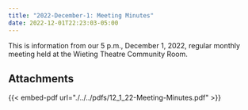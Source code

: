```yaml
---
title: "2022-December-1: Meeting Minutes"
date: 2022-12-01T22:23:03-05:00
---
```

This is information from our 5 p.m., December 1, 2022, regular monthly meeting held at the Wieting Theatre Community Room. 
 
## Attachments

{{< embed-pdf url="./../../pdfs/12_1_22-Meeting-Minutes.pdf" >}}
